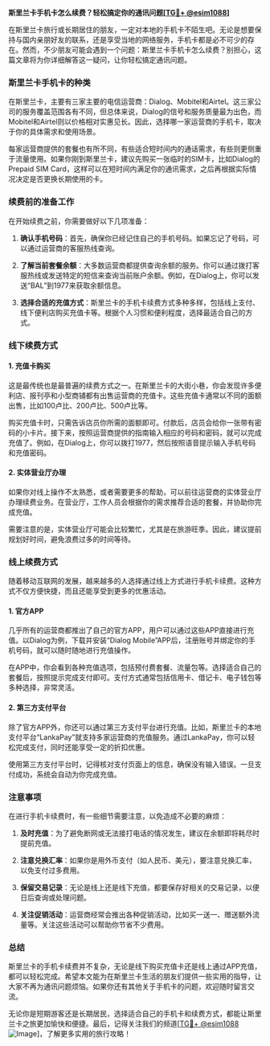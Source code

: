 **斯里兰卡手机卡怎么续费？轻松搞定你的通讯问题[[TG💪+ @esim1088](https://t.me/s/esim1088)]**

在斯里兰卡旅行或长期居住的朋友，一定对本地的手机卡不陌生吧。无论是想要保持与国内亲朋好友的联系，还是享受当地的网络服务，手机卡都是必不可少的存在。然而，不少朋友可能会遇到一个问题：斯里兰卡手机卡怎么续费？别担心，这篇文章将为你详细解答这一疑问，让你轻松搞定通讯问题。

### 斯里兰卡手机卡的种类

在斯里兰卡，主要有三家主要的电信运营商：Dialog、Mobitel和Airtel。这三家公司的服务覆盖范围各有不同，但总体来说，Dialog的信号和服务质量最为出色，而Mobitel和Airtel则以价格相对实惠见长。因此，选择哪一家运营商的手机卡，取决于你的具体需求和使用场景。

每家运营商提供的套餐也有所不同，有些适合短时间内的通话需求，有些则更侧重于流量使用。如果你刚到斯里兰卡，建议先购买一张临时的SIM卡，比如Dialog的Prepaid SIM Card，这样可以在短时间内满足你的通讯需求，之后再根据实际情况决定是否更换长期使用的卡。

### 续费前的准备工作

在开始续费之前，你需要做好以下几项准备：

1. **确认手机号码**：首先，确保你已经记住自己的手机号码。如果忘记了号码，可以通过运营商的客服热线查询。
   
2. **了解当前套餐余额**：大多数运营商都提供查询余额的服务。你可以通过拨打客服热线或发送特定的短信来查询当前账户余额。例如，在Dialog上，你可以发送“BAL”到1977来获取余额信息。

3. **选择合适的充值方式**：斯里兰卡的手机卡续费方式多种多样，包括线上支付、线下便利店购买充值卡等。根据个人习惯和便利程度，选择最适合自己的方式。

### 线下续费方式

#### 1. 充值卡购买

这是最传统也是最普遍的续费方式之一。在斯里兰卡的大街小巷，你会发现许多便利店、报刊亭和小型商铺都有出售运营商的充值卡。这些充值卡通常以不同的面额出售，比如100卢比、200卢比、500卢比等。

购买充值卡时，只需告诉店员你所需的面额即可。付款后，店员会给你一张带有密码的小卡片。接下来，按照运营商提供的指南输入相应的号码和密码，就可以完成充值了。例如，在Dialog上，你可以拨打1977，然后按照语音提示输入手机号码和充值密码。

#### 2. 实体营业厅办理

如果你对线上操作不太熟悉，或者需要更多的帮助，可以前往运营商的实体营业厅办理续费业务。在营业厅，工作人员会根据你的需求推荐合适的套餐，并协助你完成充值。

需要注意的是，实体营业厅可能会比较繁忙，尤其是在旅游旺季。因此，建议提前规划好时间，避免浪费过多的时间等待。

### 线上续费方式

随着移动互联网的发展，越来越多的人选择通过线上方式进行手机卡续费。这种方式不仅方便快捷，而且还能享受到更多的优惠活动。

#### 1. 官方APP

几乎所有的运营商都推出了自己的官方APP，用户可以通过这些APP直接进行充值。以Dialog为例，下载并安装“Dialog Mobile”APP后，注册账号并绑定你的手机号码，就可以随时随地进行充值操作。

在APP中，你会看到各种充值选项，包括预付费套餐、流量包等。选择适合自己的套餐后，按照提示完成支付即可。支付方式通常包括信用卡、借记卡、电子钱包等多种选择，非常灵活。

#### 2. 第三方支付平台

除了官方APP外，你还可以通过第三方支付平台进行充值。比如，斯里兰卡的本地支付平台“LankaPay”就支持多家运营商的充值服务。通过LankaPay，你可以轻松完成支付，同时还能享受一定的折扣优惠。

使用第三方支付平台时，记得核对支付页面上的信息，确保没有输入错误。一旦支付成功，系统会自动为你完成充值。

### 注意事项

在进行手机卡续费时，有一些细节需要注意，以免造成不必要的麻烦：

1. **及时充值**：为了避免断网或无法接打电话的情况发生，建议在余额即将耗尽时提前充值。

2. **注意兑换汇率**：如果你是用外币支付（如人民币、美元），要注意兑换汇率，以免支付过多费用。

3. **保留交易记录**：无论是线上还是线下充值，都要保存好相关的交易记录，以便日后查询或处理问题。

4. **关注促销活动**：运营商经常会推出各种促销活动，比如买一送一、赠送额外流量等。关注这些活动可以帮助你节省不少费用。

### 总结

斯里兰卡的手机卡续费并不复杂，无论是线下购买充值卡还是线上通过APP充值，都可以轻松完成。希望本文能为在斯里兰卡生活的朋友们提供一些实用的指导，让大家不再为通讯问题烦恼。如果你还有其他关于手机卡的问题，欢迎随时留言交流。

无论你是短期游客还是长期居民，选择适合自己的手机卡和续费方式，都能让斯里兰卡之旅更加愉快和便捷。最后，记得关注我们的频道[[TG💪+ @esim1088](https://t.me/s/esim1088) ![Image](https://i.postimg.cc/4NQfJmqS/Snipaste-2025-05-13-00-14-12.png)]，了解更多实用的旅行攻略！